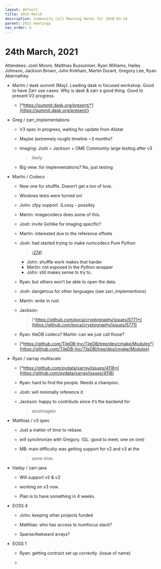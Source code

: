 ```yaml
---
layout: default
title: 24th March
description: Community Call Meeting Notes for 2020-03-24
parent: 2021 meetings
nav_order: 6
---
```


# 24th March, 2021

Attendees: Josh Moore, Matthias Bussonnier, Ryan Williams, Hailey
Johnson, Jackson Brown, John Kirkham, Martin Durant, Gregory Lee, Ryan
Abernathey

-   Martin / dask summit (May). Leading dask io focused workshop. Good
    to have Zarr use cases. Why is dask & zarr a good thing. Good to
    present V3 progress.

    -   [*https://summit.dask.org/present/*](https://summit.dask.org/present/)

-   Greg / zarr_implementations

    -   V3 spec in progress, waiting for update from Alistar

    -   Maybe (extremely rough) timeline \~3 months?

    -   Imaging: Josh + Jackson + OME Community large testing after v3
        > likely

    -   Big view: for implementations? No, just testing

-   Martin / Codecs

    -   New one for shuffle. Doesn’t get a ton of love.

    -   Windows tests were turned on!

    -   John: zfpy support. (Lossy - possibly

    -   Martin: imagecodecs does some of this.

    -   Josh: invite Gohlke for imaging specific?

    -   Martin: interested due to the reference offsets

    -   Josh: had started trying to make numcodecs Pure Python
        > ([*274*](https://github.com/zarr-developers/numcodecs/pull/274))

        -   John: shuffle work makes that harder
        -   Martin: not exposed in the Python wrapper
        -   John: still makes sense to try to.

    -   Ryan: but others won’t be able to open the data.

    -   Josh: dangerous for other languages (see zarr_implementions)

    -   Martin: write in rust.

    -   Jackson:
        > [*https://github.com/pyca/cryptography/issues/5771*](https://github.com/pyca/cryptography/issues/5771)

    -   Ryan: tileDB codecs? Martin: can we just call those?

    -   [*https://github.com/TileDB-Inc/TileDB/tree/dev/cmake/Modules*](https://github.com/TileDB-Inc/TileDB/tree/dev/cmake/Modules)

-   Ryan / xarray multiscale

    -   [*https://github.com/pydata/xarray/issues/4118*](https://github.com/pydata/xarray/issues/4118)

    -   Ryan: hard to find the people. Needs a champion.

    -   Josh: will minimally reference it.

    -   Jackson: happy to contribute since it’s the backend for
        > aicsimageio

-   Matthias / v3 spec

    -   Just a matter of time to rebase.

    -   will synchronize with Gregory. (GL: good to meet, one on one)

    -   MB: main difficulty was getting support for v2 and v3 at the
        > same time.

-   Hailey / zarr-java

    -   Will support v2 & v3

    -   working on v3 now.

    -   Plan is to have something in 4 weeks.

-   EOSS 4

    -   John: keeping other projects funded

    -   Matthias: who has access to numfocus slack?

    -   Sparse/Awkward arrays?

-   EOSS 1

    -   Ryan: getting contract set up correctly. (issue of name)

    -   

